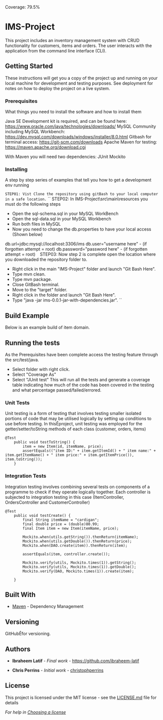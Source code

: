 Coverage: 79.5%
# IMS-Project

This project includes an inventory management system with CRUD functionality for customers, items and orders. The user interacts with the application from the command line interface (CLI).

## Getting Started

These instructions will get you a copy of the project up and running on your local machine for development and testing purposes. See deployment for notes on how to deploy the project on a live system.

### Prerequisites

What things you need to install the software and how to install them

Java SE Development kit is required, and can be found here:
https://www.oracle.com/java/technologies/downloads/
MySQL Community including MySQL Workbench:
https://dev.mysql.com/downloads/windows/installer/8.0.html
Gitbash for terminal access:
https://git-scm.com/downloads
Apache Maven for testing:
https://maven.apache.org/download.cgi

With Maven you will need two dependencies: JUnit
Mockito

### Installing

A step by step series of examples that tell you how to get a development env running

``
STEP01:
Vist Clone the repository using gitBash to your local computer in a safe location.
``
``
STEP02:
In IMS-Project\src\main\resources you must do the following steps
 - Open the sql-schema.sql in your MySQL WorkBench
 - Open the sql-data.sql in your MySQL Workbench
 - Run both files in MySQL 
 - Now you need to change the db.properties to have your local access (Shown below)

db.url=jdbc:mysql://localhost:3306/ims
db.user="username here" - (if forgotten attempt = root)
db.password="password here" - (if forgotten attempt = root)
``
``
STEP03:
Now step 2 is complete open the location where you downloaded the repository folder to.
 - Right click in the main "IMS-Project" folder and launch "Git Bash Here".
 - Type mvn clean.
 - Type mvn package.
 - Close GitBash terminal.
 - Move to the "target" folder.
 - Right click in the folder and launch "Git Bash Here".
 - Type "java -jar ims-0.0.1-jar-with-dependencies.jar".
``
## Build Example
Below is an example build of item domain.



## Running the tests

As the Prerequisites have been complete access the testing feature through the src/test/java.
* Select folder with right click.
* Select "Coverage As"
* Select "JUnit test" This will run all the tests and generate a coverage table indicating how much of the code has been covered in the testing and what percentage passed/failed/errored.

### Unit Tests 

Unit testing is a form of testing that involves testing smaller isolated portions of code that may be utilised logically by setting up conditions to use before testing.
In thisÊproject, unit testing was employed for the getter/setter/toString methods of each class (customer, orders, items)
```
@Test
	public void testToString() {
		item = new Item(id, itemName, price);
		assertEquals(("item ID:" + item.getItemId() + " item name:" + item.getItemName() + " item price:" + item.getItemPrice()), item.toString());
	}

```

### Integration Tests 
Integration testing involves combining several tests on components of a programme to check if they operate logically together.
Each controller is subjected to integration testing in this case (ItemController, OrdersController and CustomerController)
```
@Test
	public void testCreate() {
		final String itemName = "cardigan";
		final double price = (double)80.99;
		final Item item = new Item(itemName, price);

		Mockito.when(utils.getString()).thenReturn(itemName);
		Mockito.when(utils.getDouble()).thenReturn(price);
		Mockito.when(DAO.create(item)).thenReturn(item);

		assertEquals(item, controller.create());

		Mockito.verify(utils, Mockito.times(1)).getString();
		Mockito.verify(utils, Mockito.times(1)).getDouble();
		Mockito.verify(DAO, Mockito.times(1)).create(item);

	}
```



## Built With

* [Maven](https://maven.apache.org/) - Dependency Management

## Versioning

GitHubÊfor versioning.

## Authors

* **Ibraheem Latif** - *Final work* - https://github.com/ibraheem-latif


* **Chris Perrins** - *Initial work* - [christophperrins](https://github.com/christophperrins)

## License

This project is licensed under the MIT license - see the [LICENSE.md](LICENSE.md) file for details 

*For help in [Choosing a license](https://choosealicense.com/)*



